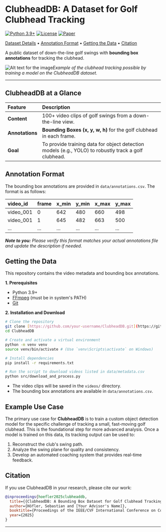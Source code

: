 # ClubheadDB: A Dataset for Golf Clubhead Tracking

[![Python 3.9+](https://img.shields.io/badge/python-3.9+-blue.svg)](https://www.python.org/downloads/release/python-390/)
[![License](https://img.shields.io/badge/Dataset-CC%20BY--NC--SA%204.0-lightgrey.svg)](https://creativecommons.org/licenses/by-nc-sa/4.0/)
[![Paper](http://img.shields.io/badge/paper-ICCVW'25-B31B1B.svg)](https://sauafg-workshop.github.io/)

[Dataset Details](#clubheaddb-at-a-glance) •
[Annotation Format](#annotation-format) •
[Getting the Data](#getting-the-data) •
[Citation](#citation)

A public dataset of down-the-line golf swings with **bounding box annotations** for tracking the clubhead.

![Alt text for the image](banner.gif)*Example of the clubhead tracking possible by training a model on the ClubheadDB dataset.*

---

## ClubheadDB at a Glance

| Feature | Description |
| :--- | :--- |
| **Content** | 100+ video clips of golf swings from a down-the-line view. |
| **Annotations** | **Bounding Boxes (x, y, w, h)** for the golf clubhead in each frame. |
| **Goal** | To provide training data for object detection models (e.g., YOLO) to robustly track a golf clubhead. |


## Annotation Format

The bounding box annotations are provided in `data/annotations.csv`. The format is as follows:

| video_id | frame | x_min | y_min | x_max | y_max |
| :--- | :--- | :--- | :--- | :--- | :--- |
| video_001 | 0 | 642 | 480 | 660 | 498 |
| video_001 | 1 | 645 | 482 | 663 | 500 |
| ... | ... | ... | ... | ... | ... |

***Note to you:*** *Please verify this format matches your actual annotations file and update the description if needed.*

## Getting the Data

This repository contains the video metadata and bounding box annotations.

**1. Prerequisites**
* Python 3.9+
* [FFmpeg](https://ffmpeg.org/download.html) (must be in system's PATH)
* [Git](https://git-scm.com/downloads)

**2. Installation and Download**
```bash
# Clone the repository
git clone [https://github.com/your-username/ClubheadDB.git](https://github.com/your-username/ClubheadDB.git)
cd ClubheadDB

# Create and activate a virtual environment
python -m venv venv
source venv/bin/activate # (Use `venv\Scripts\activate` on Windows)

# Install dependencies
pip install -r requirements.txt

# Run the script to download videos listed in data/metadata.csv
python src/download_and_process.py
```
* The video clips will be saved in the `videos/` directory.
* The bounding box annotations are available in `data/annotations.csv`.

## Example Use Case

The primary use case for **ClubheadDB** is to train a custom object detection model for the specific challenge of tracking a small, fast-moving golf clubhead. This is the foundational step for more advanced analysis. Once a model is trained on this data, its tracking output can be used to:

1.  Reconstruct the club's swing path.
2.  Analyze the swing plane for quality and consistency.
3.  Develop an automated coaching system that provides real-time feedback.

## Citation

If you use ClubheadDB in your research, please cite our work:

```bibtex
@inproceedings{hoefler2025clubheaddb,
  title={{ClubheadDB: A Bounding Box Dataset for Golf Clubhead Tracking}},
  author={Höfler, Sebastian and [Your Advisor's Name]},
  booktitle={Proceedings of the IEEE/CVF International Conference on Computer Vision (ICCV) Workshops},
  year={2025}
}
```

---
